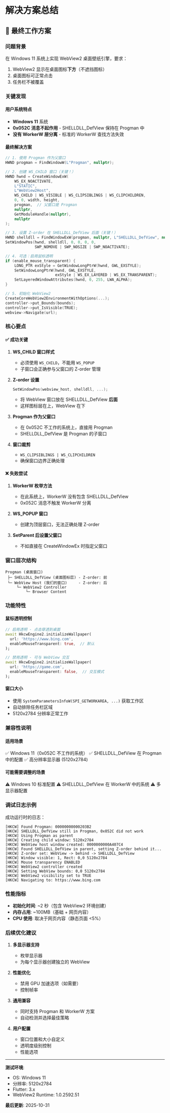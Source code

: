 # 解决方案总结

## 🎯 最终工作方案

### 问题背景
在 Windows 11 系统上实现 WebView2 桌面壁纸引擎，要求：
1. WebView2 显示在桌面图标**下方**（不遮挡图标）
2. 桌面图标可正常点击
3. 任务栏不被覆盖

### 关键发现

#### 用户系统特点
- **Windows 11** 系统
- **0x052C 消息不起作用** - SHELLDLL_DefView 保持在 Progman 中
- **没有 WorkerW 层分离** - 标准的 WorkerW 查找方法失效

#### 最终解决方案

```cpp
// 1. 使用 Progman 作为父窗口
HWND progman = FindWindowW(L"Progman", nullptr);

// 2. 创建 WS_CHILD 窗口（关键！）
HWND hwnd = CreateWindowExW(
    WS_EX_NOACTIVATE,
    L"STATIC",
    L"WebView2Host",
    WS_CHILD | WS_VISIBLE | WS_CLIPSIBLINGS | WS_CLIPCHILDREN,
    0, 0, width, height,
    progman,  // 父窗口是 Progman
    nullptr,
    GetModuleHandle(nullptr),
    nullptr
);

// 3. 设置 Z-order 在 SHELLDLL_DefView 后面（关键！）
HWND shelldll = FindWindowExW(progman, nullptr, L"SHELLDLL_DefView", nullptr);
SetWindowPos(hwnd, shelldll, 0, 0, 0, 0, 
             SWP_NOMOVE | SWP_NOSIZE | SWP_NOACTIVATE);

// 4. 可选：启用鼠标透明
if (enable_mouse_transparent) {
    LONG_PTR exStyle = GetWindowLongPtrW(hwnd, GWL_EXSTYLE);
    SetWindowLongPtrW(hwnd, GWL_EXSTYLE, 
                      exStyle | WS_EX_LAYERED | WS_EX_TRANSPARENT);
    SetLayeredWindowAttributes(hwnd, 0, 255, LWA_ALPHA);
}

// 5. 初始化 WebView2
CreateCoreWebView2EnvironmentWithOptions(...);
controller->put_Bounds(bounds);
controller->put_IsVisible(TRUE);
webview->Navigate(url);
```

### 核心要点

#### ✅ 成功关键

1. **WS_CHILD 窗口样式**
   - 必须使用 `WS_CHILD`，不能用 `WS_POPUP`
   - 子窗口会正确参与父窗口的 Z-order 管理

2. **Z-order 设置**
   ```cpp
   SetWindowPos(webview_host, shelldll, ...);
   ```
   - 将 WebView 窗口放在 SHELLDLL_DefView **后面**
   - 这样图标层在上，WebView 在下

3. **Progman 作为父窗口**
   - 在 0x052C 不工作的系统上，直接用 Progman
   - SHELLDLL_DefView 是 Progman 的子窗口

4. **窗口裁剪**
   - `WS_CLIPSIBLINGS | WS_CLIPCHILDREN`
   - 确保窗口边界正确处理

#### ❌ 失败尝试

1. **WorkerW 枚举方法**
   - 在此系统上，WorkerW 没有包含 SHELLDLL_DefView
   - 0x052C 消息不触发 WorkerW 分离

2. **WS_POPUP 窗口**
   - 创建为顶层窗口，无法正确处理 Z-order

3. **SetParent 后设置父窗口**
   - 不如直接在 CreateWindowEx 时指定父窗口

### 窗口层次结构

```
Progman (桌面窗口)
 ├─ SHELLDLL_DefView (桌面图标层) - Z-order: 前
 └─ WebView Host (我们的窗口)     - Z-order: 后
     └─ WebView2 Controller
         └─ Browser Content
```

### 功能特性

#### 鼠标透明控制
```dart
// 启用透明 - 点击穿透到桌面
await HkcwEngine2.initializeWallpaper(
  url: 'https://www.bing.com',
  enableMouseTransparent: true,  // 默认
);

// 禁用透明 - 可与 WebView 交互
await HkcwEngine2.initializeWallpaper(
  url: 'https://game.com',
  enableMouseTransparent: false,  // 交互模式
);
```

#### 窗口大小
- 使用 `SystemParametersInfoW(SPI_GETWORKAREA, ...)` 获取工作区
- 自动排除任务栏区域
- 5120x2784 分辨率正常工作

### 兼容性说明

#### 适用场景
✅ Windows 11（0x052C 不工作的系统）
✅ SHELLDLL_DefView 在 Progman 中的配置
✅ 高分辨率显示器 (5120x2784)

#### 可能需要调整的场景
⚠️ Windows 10 标准配置
⚠️ SHELLDLL_DefView 在 WorkerW 中的系统
⚠️ 多显示器配置

### 调试日志示例

成功运行时的日志：
```
[HKCW] Found Progman: 00000000000203B2
[HKCW] SHELLDLL_DefView still in Progman, 0x052C did not work
[HKCW] Using Progman as parent
[HKCW] Creating child window: 5120x2784
[HKCW] WebView host window created: 0000000000A407C4
[HKCW] Found SHELLDLL_DefView in parent, setting Z-order behind it...
[HKCW] Z-order set: WebView -> behind -> SHELLDLL_DefView
[HKCW] Window visible: 1, Rect: 0,0 5120x2784
[HKCW] Mouse transparency ENABLED
[HKCW] WebView2 controller created
[HKCW] Setting WebView bounds: 0,0 5120x2784
[HKCW] WebView2 visibility set to TRUE
[HKCW] Navigating to: https://www.bing.com
```

### 性能指标

- **初始化时间**: ~2 秒（包含 WebView2 环境创建）
- **内存占用**: ~100MB（基础 + 网页内容）
- **CPU 使用**: 取决于网页内容（静态页面 <5%）

### 后续优化建议

1. **多显示器支持**
   - 枚举显示器
   - 为每个显示器创建独立的 WebView

2. **性能优化**
   - 禁用 GPU 加速选项（如需要）
   - 控制帧率

3. **通用兼容**
   - 同时支持 Progman 和 WorkerW 方案
   - 自动检测并选择最佳策略

4. **用户配置**
   - 窗口位置和大小自定义
   - 透明度级别控制
   - 性能选项

---

**测试环境**:
- OS: Windows 11
- 分辨率: 5120x2784
- Flutter: 3.x
- WebView2 Runtime: 1.0.2592.51

**最后更新**: 2025-10-31

